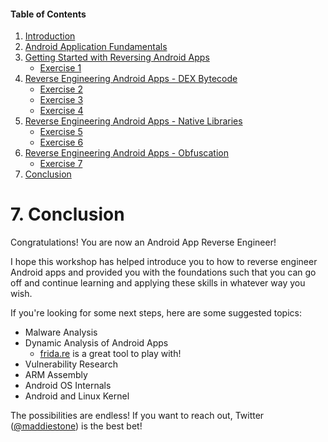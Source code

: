 #### Table of Contents

1. [Introduction](index.html)
1. [Android Application Fundamentals](app_fundamentals.html)
1. [Getting Started with Reversing Android Apps](reversing_intro.html)
    * [Exercise 1](reversing_intro.html#exercise-1---beginning-re-with-jadx)
1. [Reverse Engineering Android Apps - DEX Bytecode](reversing_dex.html)
	* [Exercise 2](reversing_dex.html#exercise-2---reverse-engineer-the-dex)
	* [Exercise 3](reversing_dex.html#exercise-3---reverse-engineer-the-dex-to-identify-the-vuln)
	* [Exercise 4](reversing_dex.html#exercise-4---arbitrary-command-execution-take-2)
1. [Reverse Engineering Android Apps - Native Libraries](reversing_native_libs.html)
	* [Exercise 5](reversing_native_libs.html#exercise-5---find-the-address-of-the-native-function)
	* [Exercise 6](reversing_native_libs.html#exercise-6---find-and-reverse-the-native-function)
1. [Reverse Engineering Android Apps - Obfuscation](obfuscation.html)
	* [Exercise 7](obfuscation.html#exercise-7---string-deobfuscation)
1. [Conclusion](conclusion.html)

# 7. Conclusion

Congratulations! You are now an Android App Reverse Engineer!

I hope this workshop has helped introduce you to how to reverse engineer Android apps and provided you with the foundations such that you can go off and continue learning and applying these skills in whatever way you wish. 

If you're looking for some next steps, here are some suggested topics:
* Malware Analysis
* Dynamic Analysis of Android Apps
	+ [frida.re](https://frida.re) is a great tool to play with!
* Vulnerability Research
* ARM Assembly
* Android OS Internals
* Android and Linux Kernel

The possibilities are endless! If you want to reach out, Twitter ([@maddiestone](https://twitter.com/maddiestone)) is the best bet! 
